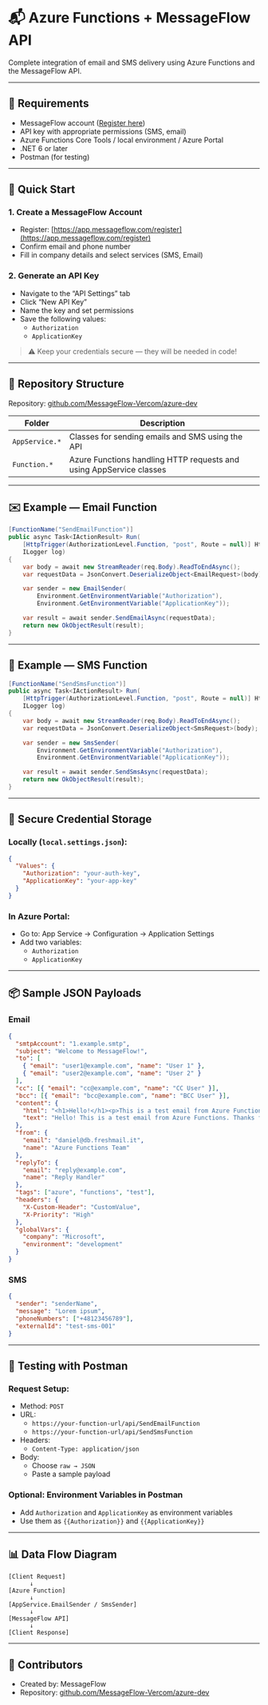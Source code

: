 # 📬 Azure Functions + MessageFlow API

Complete integration of email and SMS delivery using Azure Functions and the MessageFlow API.

---

## 🧰 Requirements

- MessageFlow account ([Register here](https://app.messageflow.com/register))
- API key with appropriate permissions (SMS, email)
- Azure Functions Core Tools / local environment / Azure Portal
- .NET 6 or later
- Postman (for testing)

---

## 🚀 Quick Start

### 1. Create a MessageFlow Account

- Register: [https://app.messageflow.com/register](https://app.messageflow.com/register)
- Confirm email and phone number
- Fill in company details and select services (SMS, Email)

### 2. Generate an API Key

- Navigate to the “API Settings” tab
- Click “New API Key”
- Name the key and set permissions
- Save the following values:
  - `Authorization`
  - `ApplicationKey`

> ⚠️ Keep your credentials secure — they will be needed in code!

---

## 📂 Repository Structure

Repository: [github.com/MessageFlow-Vercom/azure-dev](https://github.com/MessageFlow-Vercom/azure-dev)

| Folder         | Description                                                         |
| -------------- | ------------------------------------------------------------------- |
| `AppService.*` | Classes for sending emails and SMS using the API                    |
| `Function.*`   | Azure Functions handling HTTP requests and using AppService classes |

---

## ✉️ Example — Email Function

```csharp
[FunctionName("SendEmailFunction")]
public async Task<IActionResult> Run(
    [HttpTrigger(AuthorizationLevel.Function, "post", Route = null)] HttpRequest req,
    ILogger log)
{
    var body = await new StreamReader(req.Body).ReadToEndAsync();
    var requestData = JsonConvert.DeserializeObject<EmailRequest>(body);

    var sender = new EmailSender(
        Environment.GetEnvironmentVariable("Authorization"),
        Environment.GetEnvironmentVariable("ApplicationKey"));

    var result = await sender.SendEmailAsync(requestData);
    return new OkObjectResult(result);
}
```

---

## 📱 Example — SMS Function

```csharp
[FunctionName("SendSmsFunction")]
public async Task<IActionResult> Run(
    [HttpTrigger(AuthorizationLevel.Function, "post", Route = null)] HttpRequest req,
    ILogger log)
{
    var body = await new StreamReader(req.Body).ReadToEndAsync();
    var requestData = JsonConvert.DeserializeObject<SmsRequest>(body);

    var sender = new SmsSender(
        Environment.GetEnvironmentVariable("Authorization"),
        Environment.GetEnvironmentVariable("ApplicationKey"));

    var result = await sender.SendSmsAsync(requestData);
    return new OkObjectResult(result);
}
```

---

## 🔐 Secure Credential Storage

### Locally (`local.settings.json`):

```json
{
  "Values": {
    "Authorization": "your-auth-key",
    "ApplicationKey": "your-app-key"
  }
}
```

### In Azure Portal:

- Go to: App Service → Configuration → Application Settings
- Add two variables:
  - `Authorization`
  - `ApplicationKey`

---

## 📦 Sample JSON Payloads

### Email

```json
{
  "smtpAccount": "1.example.smtp",
  "subject": "Welcome to MessageFlow!",
  "to": [
    { "email": "user1@example.com", "name": "User 1" },
    { "email": "user2@example.com", "name": "User 2" }
  ],
  "cc": [{ "email": "cc@example.com", "name": "CC User" }],
  "bcc": [{ "email": "bcc@example.com", "name": "BCC User" }],
  "content": {
    "html": "<h1>Hello!</h1><p>This is a test email from Azure Functions.</p><p>Thanks for your attention!</p>",
    "text": "Hello! This is a test email from Azure Functions. Thanks for your attention!"
  },
  "from": {
    "email": "daniel@db.freshmail.it",
    "name": "Azure Functions Team"
  },
  "replyTo": {
    "email": "reply@example.com",
    "name": "Reply Handler"
  },
  "tags": ["azure", "functions", "test"],
  "headers": {
    "X-Custom-Header": "CustomValue",
    "X-Priority": "High"
  },
  "globalVars": {
    "company": "Microsoft",
    "environment": "development"
  }
}
```

### SMS

```json
{
  "sender": "senderName",
  "message": "Lorem ipsum",
  "phoneNumbers": ["+48123456789"],
  "externalId": "test-sms-001"
}
```

---

## 🧪 Testing with Postman

### Request Setup:

- Method: `POST`
- URL:
  - `https://your-function-url/api/SendEmailFunction`
  - `https://your-function-url/api/SendSmsFunction`
- Headers:
  - `Content-Type: application/json`
- Body:
  - Choose `raw → JSON`
  - Paste a sample payload

### Optional: Environment Variables in Postman

- Add `Authorization` and `ApplicationKey` as environment variables
- Use them as `{{Authorization}}` and `{{ApplicationKey}}`

---

## 📊 Data Flow Diagram

```
[Client Request]
      ↓
[Azure Function]
      ↓
[AppService.EmailSender / SmsSender]
      ↓
[MessageFlow API]
      ↓
[Client Response]
```

---

## 👥 Contributors

- Created by: MessageFlow
- Repository: [github.com/MessageFlow-Vercom/azure-dev](https://github.com/MessageFlow-Vercom/azure-dev)
